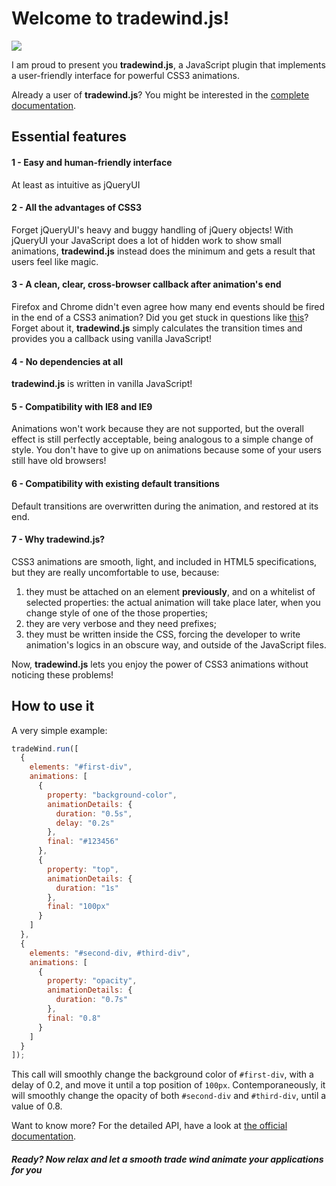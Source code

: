 # Welcome to tradewind.js!

<img src="https://cloud.githubusercontent.com/assets/1175837/6318836/0077e348-ba9d-11e4-9d57-3f33df352a2e.png"/>

I am proud to present you <b>tradewind.js</b>, a JavaScript plugin that implements a user-friendly interface for powerful CSS3 animations.

Already a user of <b>tradewind.js</b>? You might be interested in the [complete documentation](https://github.com/adrdilauro/tradewind.js/wiki).

## Essential features

#### 1 - Easy and human-friendly interface
At least as intuitive as jQueryUI

#### 2 - All the advantages of CSS3
Forget jQueryUI's heavy and buggy handling of jQuery objects! With jQueryUI your JavaScript does a lot of hidden work to show small animations, <b>tradewind.js</b> instead does the minimum and gets a result that users feel like magic.

#### 3 - A clean, clear, cross-browser callback after animation's end
Firefox and Chrome didn't even agree how many end events should be fired in the end of a CSS3 animation? Did you get stuck in questions like [this](http://stackoverflow.com/questions/9255279/callback-when-css3-transition-finishes)? Forget about it, <b>tradewind.js</b> simply calculates the transition times and provides you a callback using vanilla JavaScript!

#### 4 - No dependencies at all
<b>tradewind.js</b> is written in vanilla JavaScript!

#### 5 - Compatibility with IE8 and IE9
Animations won't work because they are not supported, but the overall effect is still perfectly acceptable, being analogous to a simple change of style. You don't have to give up on animations because some of your users still have old browsers!

#### 6 - Compatibility with existing default transitions
Default transitions are overwritten during the animation, and restored at its end.

#### 7 - Why tradewind.js?
CSS3 animations are smooth, light, and included in HTML5 specifications, but they are really uncomfortable to use, because:

1. they must be attached on an element <b>previously</b>, and on a whitelist of selected properties: the actual animation will take place later, when you change style of one of the those properties;
2. they are very verbose and they need prefixes;
3. they must be written inside the CSS, forcing the developer to write animation's logics in an obscure way, and outside of the JavaScript files.

Now, <b>tradewind.js</b> lets you enjoy the power of CSS3 animations without noticing these problems!

## How to use it

A very simple example:

```javascript
tradeWind.run([
  {
    elements: "#first-div",
    animations: [
      {
        property: "background-color",
        animationDetails: {
          duration: "0.5s",
          delay: "0.2s"
        },
        final: "#123456"
      },
      {
        property: "top",
        animationDetails: {
          duration: "1s"
        },
        final: "100px"
      }
    ]
  },
  {
    elements: "#second-div, #third-div",
    animations: [
      {
        property: "opacity",
        animationDetails: {
          duration: "0.7s"
        },
        final: "0.8"
      }
    ]
  }
]);
```

This call will smoothly change the background color of `#first-div`, with a delay of 0.2, and move it until a top position of `100px`. Contemporaneously, it will smoothly change the opacity of both `#second-div` and `#third-div`, until a value of 0.8.

Want to know more? For the detailed API, have a look at [the official documentation](https://github.com/adrdilauro/tradewind.js/wiki).

##### Ready? Now relax and let a smooth trade wind animate your applications for you
